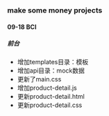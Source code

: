 ### make some money projects

#### 09-18 BCI
##### 前台
- 增加templates目录：模板
- 增加api目录：mock数据
- 更新了main.css
- 增加product-detail.js
- 更新product-detail.html
- 更新product-detail.css
